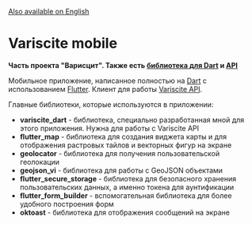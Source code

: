 [Also available on English](README.md)

# Variscite mobile

**Часть проекта "Варисцит". Также есть [библиотека для Dart](https://github.com/uSlashVlad/variscite_dart) и [API](https://github.com/uSlashVlad/variscite_api)**

Мобильное приложение, написанное полностью на [Dart](https://dart.dev) с использованием [Flutter](https://flutter.dev). Клиент для работы [Variscite API](https://github.com/uSlashVlad/variscite_api).

Главные библиотеки, которые используются в приложении:

- **variscite_dart** - библиотека, специально разработанная мной для этого приложения. Нужна для работы с Variscite API
- **flutter_map** - библиотека для создания виджета карты и для отображения растровых тайлов и векторных фигур на экране
- **geolocator** - библиотека для получения пользовательской геолокации
- **geojson_vi** - библиотека для работы с GeoJSON объектами
- **flutter_secure_storage** - библиотека для безопасного хранения пользовательских данных, а именно токена для аунтификации
- **flutter_form_builder** - вспомогательная библиотека для более удобного построения форм
- **oktoast** - библиотека для отображения сообщений на экране
